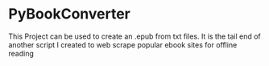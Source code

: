 # PyBookConverter
This Project can be used to create an .epub from txt files. It is the tail end of another script I created to web scrape popular ebook sites for offline reading
